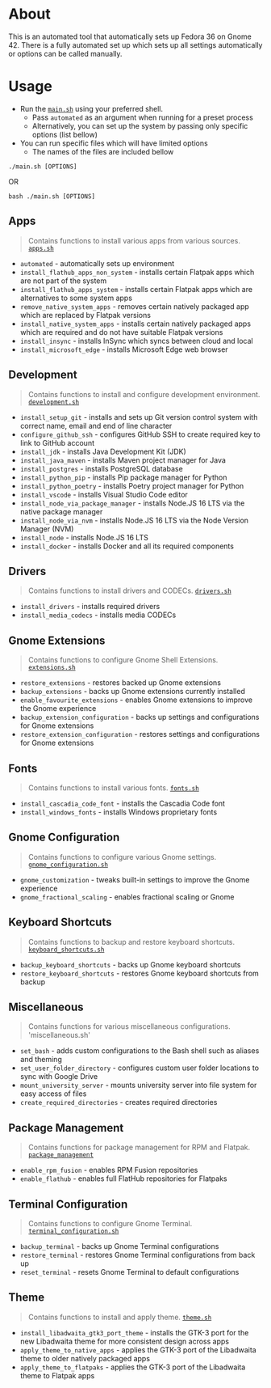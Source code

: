 # About 
This is an automated tool that automatically sets up Fedora 36 on Gnome 42. There is a fully automated set up which sets up all settings automatically or options can be called manually. 

# Usage
* Run the [`main.sh`](main.sh) using your preferred shell. 
   * Pass `automated` as an argument when running for a preset process
   * Alternatively, you can set up the system by passing only specific options (list bellow)
 * You can run specific files which will have limited options
   * The names of the files are included bellow 

```shell
./main.sh [OPTIONS]
```
OR
```shell
bash ./main.sh [OPTIONS]
```

## Apps
> Contains functions to install various apps from various sources.
[`apps.sh`](apps.sh)
* `automated` - automatically sets up environment 
* `install_flathub_apps_non_system` - installs certain Flatpak apps which are not part of the system
* `install_flathub_apps_system` - installs certain Flatpak apps which are alternatives to some system apps
* `remove_native_system_apps` - removes certain natively packaged app which are replaced by Flatpak versions
* `install_native_system_apps` - installs certain natively packaged apps which are required and do not have suitable Flatpak versions
* `install_insync` - installs InSync which syncs between cloud and local 
* `install_microsoft_edge` - installs Microsoft Edge web browser

## Development
> Contains functions to install and configure development environment. 
[`development.sh`](development.sh)
* `install_setup_git` - installs and sets up Git version control system with correct name, email and end of line character
* `configure_github_ssh` - configures GitHub SSH to create required key to link to GitHub account
* `install_jdk` - installs Java Development Kit (JDK)
* `install_java_maven` - installs Maven project manager for Java
* `install_postgres` - installs PostgreSQL database
* `install_python_pip` - installs Pip package manager for Python
* `install_python_poetry` - installs Poetry project manager for Python
* `install_vscode` - installs Visual Studio Code editor
* `install_node_via_package_manager` - installs Node.JS 16 LTS via the native package manager 
* `install_node_via_nvm` - installs Node.JS 16 LTS via the Node Version Manager (NVM)
* `install_node` - installs Node.JS 16 LTS 
* `install_docker` - installs Docker and all its required components

## Drivers
> Contains functions to install drivers and CODECs.
[`drivers.sh`](drivers.sh)
* `install_drivers` - installs required drivers 
* `install_media_codecs` - installs media CODECs

## Gnome Extensions
> Contains functions to configure Gnome Shell Extensions. 
[`extensions.sh`](extensions.sh)
* `restore_extensions` - restores backed up Gnome extensions 
* `backup_extensions` - backs up Gnome extensions currently installed 
* `enable_favourite_extensions` - enables Gnome extensions to improve the Gnome experience
* `backup_extension_configuration` - backs up settings and configurations for Gnome extensions
* `restore_extension_configuration` - restores settings and configurations for Gnome extensions

## Fonts
> Contains functions to install various fonts.
[`fonts.sh`](fonts.sh) 
* `install_cascadia_code_font` - installs the Cascadia Code font
* `install_windows_fonts` - installs Windows proprietary fonts

## Gnome Configuration
> Contains functions to configure various Gnome settings. 
[`gnome_configuration.sh`](gnome_configuration.sh)
* `gnome_customization` - tweaks built-in settings to improve the Gnome experience
* `gnome_fractional_scaling` - enables fractional scaling or Gnome

## Keyboard Shortcuts
> Contains functions to backup and restore keyboard shortcuts.
[`keyboard_shortcuts.sh`](keyboard_shortcuts.sh)
* `backup_keyboard_shortcuts` - backs up Gnome keyboard shortcuts
* `restore_keyboard_shortcuts` - restores Gnome keyboard shortcuts from backup 

## Miscellaneous
> Contains functions for various miscellaneous configurations. 
'miscellaneous.sh'
* `set_bash` - adds custom configurations to the Bash shell such as aliases and theming
* `set_user_folder_directory` - configures custom user folder locations to sync with Google Drive
* `mount_university_server` - mounts university server into file system for easy access of files
* `create_required_directories` - creates required directories 

## Package Management
> Contains functions for package management for RPM and Flatpak. 
[`package_management`](package_management.sh)
* `enable_rpm_fusion` - enables RPM Fusion repositories 
* `enable_flathub` - enables full FlatHub repositories for Flatpaks

## Terminal Configuration
> Contains functions to configure Gnome Terminal.
[`terminal_configuration.sh`](terminal_configuration.sh)
* `backup_terminal` - backs up Gnome Terminal configurations
* `restore_terminal` - restores Gnome Terminal configurations from back up
* `reset_terminal` - resets Gnome Terminal to default configurations 

## Theme
> Contains functions to install and apply theme.
[`theme.sh`](theme.sh)
* `install_libadwaita_gtk3_port_theme` - installs the GTK-3 port for the new Libadwaita theme for more consistent design across apps
* `apply_theme_to_native_apps` - applies the GTK-3 port of the Libadwaita theme to older natively packaged apps
* `apply_theme_to_flatpaks` - applies the GTK-3 port of the Libadwaita theme to Flatpak apps

